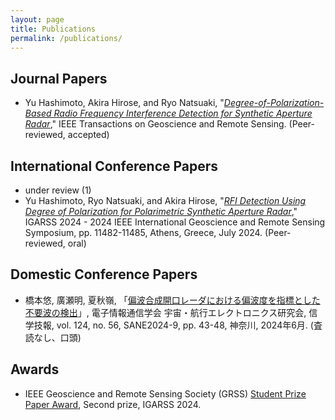 ```yaml
---
layout: page
title: Publications
permalink: /publications/
---
```


## Journal Papers
- Yu Hashimoto, Akira Hirose, and Ryo Natsuaki, "[*Degree-of-Polarization-Based Radio Frequency Interference Detection for Synthetic Aperture Radar*](https://doi.org/10.1109/TGRS.2025.3570493)," IEEE Transactions on Geoscience and Remote Sensing. (Peer-reviewed, accepted)

## International Conference Papers
- under review (1)
- Yu Hashimoto, Ryo Natsuaki, and Akira Hirose, "[*RFI Detection Using Degree of Polarization for Polarimetric Synthetic Aperture Radar*](https://doi.org/10.1109/IGARSS53475.2024.10640790)," IGARSS 2024 - 2024 IEEE International Geoscience and Remote Sensing Symposium, pp. 11482-11485, Athens, Greece, July 2024. (Peer-reviewed, oral)

## Domestic Conference Papers
- 橋本悠, 廣瀬明, 夏秋嶺, 「[偏波合成開口レーダにおける偏波度を指標とした不要波の検出](https://ken.ieice.org/ken/paper/20240605LcDk/)」, 電子情報通信学会 宇宙・航行エレクトロニクス研究会, 信学技報, vol. 124, no. 56, SANE2024-9, pp. 43-48, 神奈川, 2024年6月. (査読なし、口頭)

## Awards
- IEEE Geoscience and Remote Sensing Society (GRSS) [Student Prize Paper Award](https://www.grss-ieee.org/about/history/grss-past-awards/), Second prize, IGARSS 2024.
